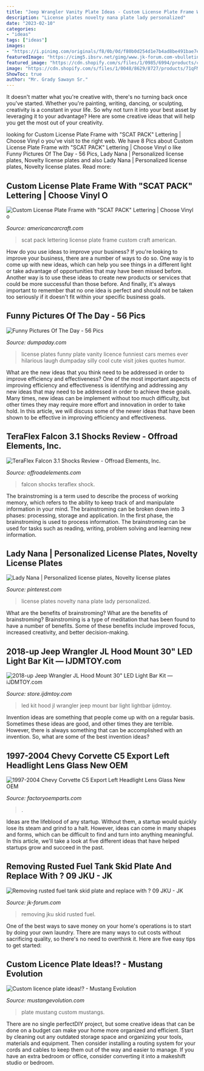 ```yaml
---
title: "Jeep Wrangler Vanity Plate Ideas - Custom License Plate Frame With &quot;scat Pack&quot; Lettering"
description: "License plates novelty nana plate lady personalized"
date: "2023-02-10"
categories:
- "ideas"
tags: ["ideas"]
images:
- "https://i.pinimg.com/originals/f8/0b/0d/f80b0d254d1e7b4ad8be491bae7e0b1f.jpg"
featuredImage: "https://cimg5.ibsrv.net/gimg/www.jk-forum.com-vbulletin/2000x1504_1/jeep_work_mark_21_p5_150011811_frozen_transmission_crossmember_bolt_afe09505ca8c41dea92811c93b7fef6d4e158f4d.jpg"
featured_image: "https://cdn.shopify.com/s/files/1/0985/6994/products/custom-license-plate-frame-with-scat-pack-lettering-american-car-craft-888733.jpg?v=1552462060"
image: "https://cdn.shopify.com/s/files/1/0048/8629/8727/products/71qFMsJnqfL._SL1500_1200x1200.jpg?v=1556326588"
ShowToc: true
author: "Mr. Grady Sawayn Sr."
---
```



It doesn't matter what you're creative with, there's no turning back once you've started. Whether you're painting, writing, dancing, or sculpting, creativity is a constant in your life. So why not turn it into your best asset by leveraging it to your advantage? Here are some creative ideas that will help you get the most out of your creativity.

	

		
looking for Custom License Plate Frame with &quot;SCAT PACK&quot; Lettering | Choose Vinyl o you've visit to the right web. We have 8 Pics about Custom License Plate Frame with &quot;SCAT PACK&quot; Lettering | Choose Vinyl o like Funny Pictures Of The Day - 56 Pics, Lady Nana | Personalized license plates, Novelty license plates and also Lady Nana | Personalized license plates, Novelty license plates. Read more:
		
    
## Custom License Plate Frame With &quot;SCAT PACK&quot; Lettering | Choose Vinyl O

<img loading=lazy src="https://cdn.shopify.com/s/files/1/0985/6994/products/custom-license-plate-frame-with-scat-pack-lettering-american-car-craft-888733.jpg?v=1552462060" onerror="this.onerror=null;this.src='https://tse1.mm.bing.net/th?id=OIP.Whh299W0wu4UPgzrCCegBQHaDw&amp;pid=15.1';" alt="Custom License Plate Frame with &quot;SCAT PACK&quot; Lettering | Choose Vinyl o">

_Source: americancarcraft.com_

>scat pack lettering license plate frame custom craft american. 

	

How do you use ideas to improve your business?
If you're looking to improve your business, there are a number of ways to do so. One way is to come up with new ideas, which can help you see things in a different light or take advantage of opportunities that may have been missed before. Another way is to use these ideas to create new products or services that could be more successful than those before. And finally, it's always important to remember that no one idea is perfect and should not be taken too seriously if it doesn't fit within your specific business goals.

    
## Funny Pictures Of The Day - 56 Pics

<img loading=lazy src="http://www.dumpaday.com/wp-content/uploads/2014/07/funniest-license-plate-ever.jpg" onerror="this.onerror=null;this.src='https://tse2.mm.bing.net/th?id=OIP.BQU_tBEuLCv6UolOTXRJ0gHaKo&amp;pid=15.1';" alt="Funny Pictures Of The Day - 56 Pics">

_Source: dumpaday.com_

>license plates funny plate vanity licence funniest cars memes ever hilarious laugh dumpaday silly cool cute visit jokes quotes humor. 

	

What are the new ideas that you think need to be addressed in order to improve efficiency and effectiveness?
One of the most important aspects of improving efficiency and effectiveness is identifying and addressing any new ideas that may need to be addressed in order to achieve these goals. Many times, new ideas can be implement without too much difficulty, but other times they may require more effort and innovation in order to take hold. In this article, we will discuss some of the newer ideas that have been shown to be effective in improving efficiency and effectiveness.

    
## TeraFlex Falcon 3.1 Shocks Review - Offroad Elements, Inc.

<img loading=lazy src="https://cdn1.bigcommerce.com/server3400/w1neal/product_images/uploaded_images/17101915-10154126284750518-900826355-n.jpg" onerror="this.onerror=null;this.src='https://tse2.mm.bing.net/th?id=OIP.38JjQTHTBjdJ562r-uvf6gHaJ4&amp;pid=15.1';" alt="TeraFlex Falcon 3.1 Shocks Review - Offroad Elements, Inc.">

_Source: offroadelements.com_

>falcon shocks teraflex shock. 

	

The brainstroming is a term used to describe the process of working memory, which refers to the ability to keep track of and manipulate information in your mind. The brainstroming can be broken down into 3 phases: processing, storage and application. In the first phase, the brainstroming is used to process information. The brainstroming can be used for tasks such as reading, writing, problem solving and learning new information.

    
## Lady Nana | Personalized License Plates, Novelty License Plates

<img loading=lazy src="https://i.pinimg.com/originals/f8/0b/0d/f80b0d254d1e7b4ad8be491bae7e0b1f.jpg" onerror="this.onerror=null;this.src='https://tse4.mm.bing.net/th?id=OIP.rV05lxGdg-Wbbh_xQqV44wHaFj&amp;pid=15.1';" alt="Lady Nana | Personalized license plates, Novelty license plates">

_Source: pinterest.com_

>license plates novelty nana plate lady personalized. 

	

What are the benefits of brainstroming?
What are the benefits of brainstroming? Brainstroming is a type of meditation that has been found to have a number of benefits. Some of these benefits include improved focus, increased creativity, and better decision-making.

    
## 2018-up Jeep Wrangler JL Hood Mount 30&quot; LED Light Bar Kit — IJDMTOY.com

<img loading=lazy src="https://cdn.shopify.com/s/files/1/0048/8629/8727/products/71qFMsJnqfL._SL1500_1200x1200.jpg?v=1556326588" onerror="this.onerror=null;this.src='https://tse3.mm.bing.net/th?id=OIP.39dt-fM08SI3XGpw5hVodAHaHa&amp;pid=15.1';" alt="2018-up Jeep Wrangler JL Hood Mount 30&quot; LED Light Bar Kit — iJDMTOY.com">

_Source: store.ijdmtoy.com_

>led kit hood jl wrangler jeep mount bar light lightbar ijdmtoy. 

	

Invention ideas are something that people come up with on a regular basis. Sometimes these ideas are good, and other times they are terrible. However, there is always something that can be accomplished with an invention. So, what are some of the best invention ideas?

    
## 1997-2004 Chevy Corvette C5 Export Left Headlight Lens Glass New OEM

<img loading=lazy src="http://images.factoryoemparts.com/media-pics/16514359-1997-2004-chevy-corvette-c5-export-left-headlight-lens-glass-new-oem-16514532.gif" onerror="this.onerror=null;this.src='https://tse4.mm.bing.net/th?id=OIP.EP8RaoRyJ3_HjGIFuBVtJwHaEN&amp;pid=15.1';" alt="1997-2004 Chevy Corvette C5 Export Left Headlight Lens Glass New OEM">

_Source: factoryoemparts.com_

>. 

	

Ideas are the lifeblood of any startup. Without them, a startup would quickly lose its steam and grind to a halt. However, ideas can come in many shapes and forms, which can be difficult to find and turn into anything meaningful. In this article, we'll take a look at five different ideas that have helped startups grow and succeed in the past.

    
## Removing Rusted Fuel Tank Skid Plate And Replace With ? 09 JKU - JK

<img loading=lazy src="https://cimg5.ibsrv.net/gimg/www.jk-forum.com-vbulletin/2000x1504_1/jeep_work_mark_21_p5_150011811_frozen_transmission_crossmember_bolt_afe09505ca8c41dea92811c93b7fef6d4e158f4d.jpg" onerror="this.onerror=null;this.src='https://tse4.mm.bing.net/th?id=OIP.1_ID7v948XZZ2fasABQ15gHaFj&amp;pid=15.1';" alt="Removing rusted fuel tank skid plate and replace with ? 09 JKU - JK">

_Source: jk-forum.com_

>removing jku skid rusted fuel. 

	

One of the best ways to save money on your home's operations is to start by doing your own laundry. There are many ways to cut costs without sacrificing quality, so there's no need to overthink it. Here are five easy tips to get started:

    
## Custom Licence Plate Ideas!? - Mustang Evolution

<img loading=lazy src="https://www.mustangevolution.com/forum/attachments/73383d1351084975-image-3380853668.jpg" onerror="this.onerror=null;this.src='https://tse1.mm.bing.net/th?id=OIP.W0j_JR175R6vjzoSxM49vwHaFj&amp;pid=15.1';" alt="Custom licence plate ideas!? - Mustang Evolution">

_Source: mustangevolution.com_

>plate mustang custom mustangs. 

	

There are no single perfectDIY project, but some creative ideas that can be done on a budget can make your home more organized and efficient. Start by cleaning out any outdated storage space and organizing your tools, materials and equipment. Then consider installing a routing system for your cords and cables to keep them out of the way and easier to manage. If you have an extra bedroom or office, consider converting it into a makeshift studio or bedroom.

